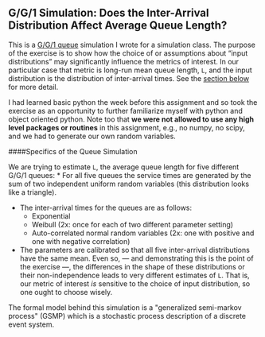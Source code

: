 ## G/G/1 Simulation: Does the Inter-Arrival Distribution Affect Average Queue Length? 

  This is a [G/G/1 queue](http://en.wikipedia.org/wiki/G/G/1_queue) simulation I wrote for a simulation class. The purpose of the exercise is to show how the choice of or assumptions about “input distributions” may significantly influence the metrics of interest. In our particular case that metric is long-run mean queue length, `L`, and the input distribution is the distribution of inter-arrival times. See the [section below](#specifics-of-the-queue-simulation) for more detail.

I had learned basic python the week before this assignment and so took the exercise as an opportunity to further familiarize myself with python and object oriented python. Note too that **we were not allowed to use any high level packages or routines** in this assignment, e.g., no numpy, no scipy, and we had to generate our own random variables.

####Specifics of the Queue Simulation

We are trying to estimate `L`, the average queue length for five different G/G/1 queues: * For all five queues the service times are generated by the sum of two independent uniform random variables (this distribution looks like a triangle). 
* The inter-arrival times for the queues are as follows:
  * Exponential
  * Weibull (2x: once for each of two different parameter setting)
  * Auto-correlated normal random variables (2x: one with positive and one with negative correlation)
* The parameters are calibrated so that all five inter-arrival distributions have the same mean. Even so, — and demonstrating this is the point of the exercise —, the differences in the shape of these distributions or their non-independence leads to very different estimates of `L`. That is, our metric of interest *is* sensitive to the choice of input distribution, so one ought to choose wisely. 

The formal model behind this simulation is a "generalized semi-markov process" (GSMP) which is a stochastic process description of a discrete event system.



